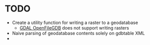 # TODO

- Create a utility function for writing a raster to a geodatabase
  - [GDAL OpenFileGDB](https://gdal.org/en/stable/drivers/raster/openfilegdb.html) does not support writing rasters
- Naive parsing of geodatabase contents solely on gdbtable XML
- 